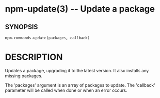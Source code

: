 npm-update(3) -- Update a package
=================================

## SYNOPSIS
    npm.commands.update(packages, callback)

# DESCRIPTION

Updates a package, upgrading it to the latest version. It also installs any missing packages.

The 'packages' argument is an array of packages to update. The 'callback' parameter will be called when done or when an error occurs.
